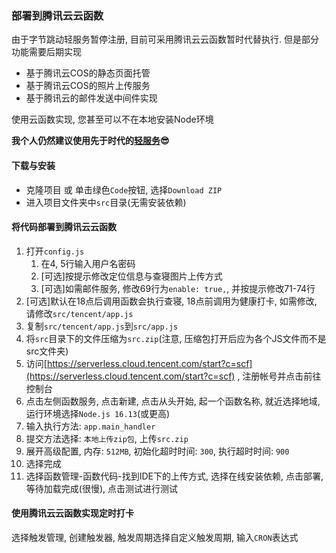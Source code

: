 ### 部署到腾讯云云函数

由于字节跳动轻服务暂停注册, 目前可采用腾讯云云函数暂时代替执行. 但是部分功能需要后期实现

- 基于腾讯云COS的静态页面托管
- 基于腾讯云COS的照片上传服务
- 基于腾讯云的邮件发送中间件实现

使用云函数实现, 您甚至可以不在本地安装Node环境

**我个人仍然建议使用先于时代的[轻服务](https://qingfuwu.cn/)😎**

#### 下载与安装

- 克隆项目 或 单击绿色`Code`按钮, 选择`Download ZIP`
- 进入项目文件夹中`src`目录(无需安装依赖)

#### 将代码部署到腾讯云云函数

1. 打开`config.js`
   1. 在4, 5行输入用户名密码
   2. [可选]按提示修改定位信息与查寝图片上传方式
   3. [可选]如需邮件服务, 修改69行为`enable: true,`, 并按提示修改71-74行
2. [可选]默认在18点后调用函数会执行查寝, 18点前调用为健康打卡, 如需修改, 请修改`src/tencent/app.js`
3. 复制`src/tencent/app.js`到`src/app.js`
4. 将`src`目录下的文件压缩为`src.zip`(注意, 压缩包打开后应为各个JS文件而不是src文件夹)
5. 访问[https://serverless.cloud.tencent.com/start?c=scf](https://serverless.cloud.tencent.com/start?c=scf) , 注册帐号并点击前往控制台
6. 点击左侧函数服务, 点击新建, 点击从头开始, 起一个函数名称, 就近选择地域, 运行环境选择`Node.js 16.13`(或更高)
7. 输入执行方法: `app.main_handler`
8. 提交方法选择: `本地上传zip包`, 上传`src.zip`
9. 展开高级配置, 内存: `512MB`, 初始化超时时间: `300`, 执行超时时间: `900`
10. 选择完成
11. 选择函数管理-函数代码-找到IDE下的上传方式, 选择在线安装依赖, 点击部署, 等待加载完成(很慢), 点击测试进行测试

#### 使用腾讯云云函数实现定时打卡

选择触发管理, 创建触发器, 触发周期选择自定义触发周期, 输入`CRON`表达式

